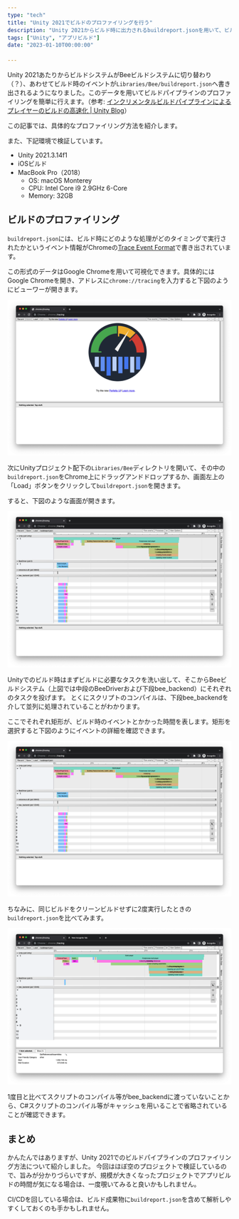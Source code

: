 ```yaml
---
type: "tech"
title: "Unity 2021でビルドのプロファイリングを行う"
description: "Unity 2021からビルド時に出力されるbuildreport.jsonを用いて、ビルドのプロファイリングを行う方法について紹介します。"
tags: ["Unity", "アプリビルド"]
date: "2023-01-10T00:00:00"

---
```


Unity 2021あたりからビルドシステムがBeeビルドシステムに切り替わり（？）、あわせてビルド時のイベントが`Libraries/Bee/buildreport.json`へ書き出されるようになりました。このデータを用いてビルドパイプラインのプロファイリングを簡単に行えます。（参考: [インクリメンタルビルドパイプラインによるプレイヤーのビルドの高速化 | Unity Blog](https://blog.unity.com/ja/technology/accelerating-player-builds-with-incremental-build-pipeline)）

この記事では、具体的なプロファイリング方法を紹介します。

また、下記環境で検証しています。

* Unity 2021.3.14f1
* iOSビルド
* MacBook Pro（2018）
    * OS: macOS Monterey
    * CPU: Intel Core i9 2.9GHz 6-Core
    * Memory: 32GB

## ビルドのプロファイリング

`buildreport.json`には、ビルド時にどのような処理がどのタイミングで実行されたかというイベント情報がChromeの[Trace Event Format](https://www.google.com/search?q=chrome+trace+event+format&oq=Chrome+Trace+Event+format&aqs=chrome.0.0i512j0i390l4.4329j0j7&sourceid=chrome&ie=UTF-8/)で書き出されています。

この形式のデータはGoogle Chromeを用いて可視化できます。具体的にはGoogle Chromeを開き、アドレスに`chrome://tracing`を入力すると下図のようにビューワーが開きます。

![Trace Viewer](2023-01-10-05-16-20.png)

次にUnityプロジェクト配下の`Libraries/Bee`ディレクトリを開いて、その中の`buildreport.json`をChrome上にドラッグアンドドロップするか、画面左上の「Load」ボタンをクリックして`buildreport.json`を開きます。

すると、下図のような画面が開きます。

![buildreport.jsonを開いた様子](2023-01-10-05-24-54.png)

Unityでのビルド時はまずビルドに必要なタスクを洗い出して、そこからBeeビルドシステム（上図では中段のBeeDriverおよび下段bee_backend）にそれぞれのタスクを投げます。
とくにスクリプトのコンパイルは、下段bee_backendを介して並列に処理されていることがわかります。

ここでそれぞれ矩形が、ビルド時のイベントとかかった時間を表します。矩形を選択すると下図のようにイベントの詳細を確認できます。

![イベントの詳細の確認](2023-01-10-09-21-20.png)

ちなみに、同じビルドをクリーンビルドせずに2度実行したときの`buildreport.json`を比べてみます。

![2度目のビルドのbuildreport.json](2023-01-10-09-28-17.png)

1度目と比べてスクリプトのコンパイル等がbee_backendに渡っていないことから、C#スクリプトのコンパイル等がキャッシュを用いることで省略されていることが確認できます。

## まとめ

かんたんではありますが、Unity 2021でのビルドパイプラインのプロファイリング方法について紹介しました。
今回はほぼ空のプロジェクトで検証しているので、旨みが分かりづらいですが、規模が大きくなったプロジェクトでアプリビルドの時間が気になる場合は、一度覗いてみると良いかもしれません。

CI/CDを回している場合は、ビルド成果物に`buildreport.json`を含めて解析しやすくしておくのも手かもしれません。